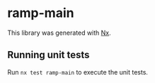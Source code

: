 # ramp-main

This library was generated with [Nx](https://nx.dev).

## Running unit tests

Run `nx test ramp-main` to execute the unit tests.
